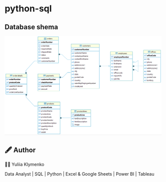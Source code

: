 # python-sql


## Database shema

![](database_shema.png)


## 🖋️ Author

👩‍💻 Yuliia Klymenko

Data Analyst | SQL | Python | Excel & Google Sheets | Power BI | Tableau
